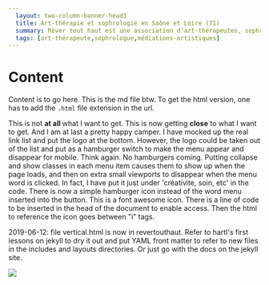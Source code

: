 ```yaml
---
  layout: two-column-banner-head3
  title: Art-thérapie et sophrologie en Saône et Loire (71)
  summary: Rêver tout haut est une association d’art-thérapeutes, sophrologues, et d'artistes qui propose des ateliers créatifs, des médiations artistiques et thérapeutiques et des spectacles vivants, adaptés aux personnes et aux institutions, et qui oeuvre à domicile, en cabinet ou en structure médicale et sociale.
  tags: [art-thérapeute,sophrologue,médiations-artistiques]
--- 
```

  
# Content
  Content is to go here. This is the md file btw. To get the html version, one has to add the `.html` file extension in the url. 

This is not <strong>at all </strong>what I want to get.
This is now getting <strong>close</strong> to what I want to get. And I am at last a pretty happy camper.
I have mocked up the real link list and put the logo at the bottom. However, the logo could be taken out of the list and put as a hamburger switch to make the menu appear and disappear for mobile. Think again. No hamburgers coming.  Putting collapse and show classes in each menu item causes them to show up when the page loads, and then on extra small viewports to disappear when the menu word is clicked.
In fact, I have put it just under 'créativite, soin, etc' in the code.
There is now a simple hamburger icon instead of the word menu inserted into the button. This is a font awesome icon. There is a line of code to be inserted in the head of the document to enable access. Then the html to reference the icon goes between "i" tags.
  
2019-06-12: file vertical.html is now in revertouthaut. Refer to hartl's first lessons on jekyll to dry it out and put YAML front matter to refer to new files in the includes and layouts directories. Or just go with the docs on the jekyll site.
  <div container class="container">
  <img class="img-fluid" src="https://res.cloudinary.com/dnxcesebo/image/upload/c_scale,h_600/v1545913548/rever-flyer-internet-border_nwnzrt.jpg">
  </div>
